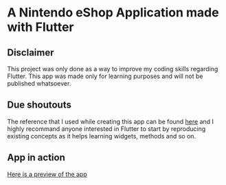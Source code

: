 # A Nintendo eShop Application made with Flutter

## Disclaimer
This project was only done as a way to improve my coding skills regarding Flutter. This app was made only for learning purposes and will not be published whatsoever.

## Due shoutouts
The reference that I used while creating this app can be found [here](https://www.behance.net/gallery/110401633/Nintendo-Shop?tracking_source=search_projects_recommended%7Cmobile%20application%20ui%20design) and I highly recommand anyone interested in Flutter to start by reproducing existing concepts as it helps learning widgets, methods and so on.

## App in action
[Here is a preview of the app](https://gyazo.com/d04f1eaff6d202c5b76c468b207e0c10)


